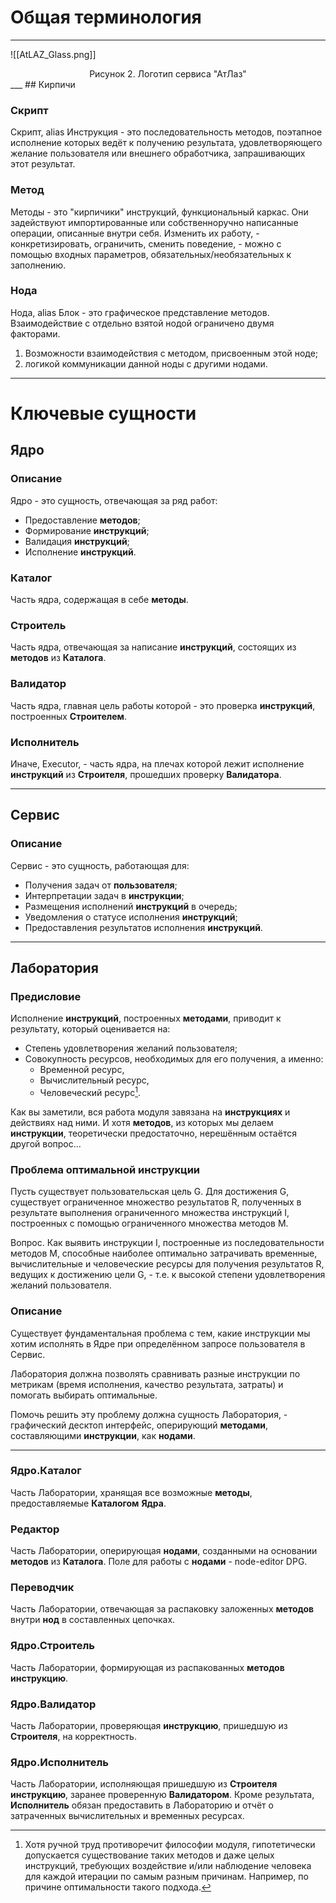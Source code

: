 # Общая терминология
___
![[AtLAZ_Glass.png]]
<center>Рисунок 2. Логотип сервиса "АтЛаз"</center>
___
## Кирпичи

### Скрипт

Скрипт, alias Инструкция - это последовательность методов, поэтапное исполнение которых ведёт к получению результата, удовлетворяющего желание пользователя или внешнего обработчика, запрашивающих этот результат.

### Метод

Методы - это "кирпичики" инструкций, функциональный каркас. Они задействуют импортированные или собственноручно написанные операции, описанные внутри себя. Изменить их работу, - конкретизировать, ограничить, сменить поведение, - можно с помощью входных параметров, обязательных/необязательных к заполнению.

### Нода

Нода, alias Блок - это графическое представление методов. Взаимодействие с отдельно взятой нодой ограничено двумя факторами.

1. Возможности взаимодействия с методом, присвоенным этой ноде;
2. логикой коммуникации данной ноды с другими нодами.
___
# Ключевые сущности

## Ядро

### Описание

Ядро - это сущность, отвечающая за ряд работ:

- Предоставление **методов**;
- Формирование **инструкций**;
- Валидация **инструкций**;
- Исполнение **инструкций**.

### Каталог

Часть ядра, содержащая в себе **методы**.

### Строитель

Часть ядра, отвечающая за написание **инструкций**, состоящих из **методов** из **Каталога**.

### Валидатор

Часть ядра, главная цель работы которой - это проверка **инструкций**, построенных **Строителем**.

### Исполнитель

Иначе, Executor, - часть ядра, на плечах которой лежит исполнение **инструкций** из **Строителя**, прошедших проверку **Валидатора**.

___
## Сервис

### Описание

Сервис - это сущность, работающая для:

- Получения задач от **пользователя**;
- Интерпретации задач в **инструкции**;
- Размещения исполнений **инструкций** в очередь;
- Уведомления о статусе исполнения **инструкций**;
- Предоставления результатов исполнения **инструкций**.
___
## Лаборатория

### Предисловие

Исполнение **инструкций**, построенных **методами**, приводит к результату, который оценивается на:

- Степень удовлетворения желаний пользователя;
- Совокупность ресурсов, необходимых для его получения, а именно:
    - Временной ресурс,
    - Вычислительный ресурс,
    - Человеческий ресурс[^1].

Как вы заметили, вся работа модуля завязана на **инструкциях** и действиях над ними. И хотя **методов**, из которых мы делаем **инструкции**, теоретически предостаточно, нерешённым остаётся другой вопрос...

### Проблема оптимальной инструкции

Пусть существует пользовательская цель G. Для достижения G, существует ограниченное множество результатов R, полученных в результате выполнения ограниченного множества инструкций I, построенных с помощью ограниченного множества методов M.

Вопрос. Как выявить инструкции I, построенные из последовательности методов M, способные наиболее оптимально затрачивать временные, вычислительные и человеческие ресурсы для получения результатов R, ведущих к достижению цели G, - т.е. к высокой степени удовлетворения желаний пользователя.

### Описание

Существует фундаментальная проблема с тем, какие инструкции мы хотим исполнять в Ядре при определённом запросе пользователя в Сервис.

Лаборатория должна позволять сравнивать разные инструкции по метрикам (время исполнения, качество результата, затраты) и помогать выбирать оптимальные.

Помочь решить эту проблему должна сущность Лаборатория, - графический десктоп интерфейс, оперирующий **методами**, составляющими **инструкции**, как **нодами**.
___
### Ядро.Каталог

Часть Лаборатории, хранящая все возможные **методы**, предоставляемые **Каталогом** **Ядра**.

### Редактор

Часть Лаборатории, оперирующая **нодами**, созданными на основании **методов** из **Каталога**. Поле для работы с **нодами** - node-editor DPG.

### Переводчик

Часть Лаборатории, отвечающая за распаковку заложенных **методов** внутри **нод** в составленных цепочках.

### Ядро.Строитель

Часть Лаборатории, формирующая из распакованных **методов инструкцию**.

### Ядро.Валидатор

Часть Лаборатории, проверяющая **инструкцию**, пришедшую из **Строителя**, на корректность.

### Ядро.Исполнитель

Часть Лаборатории, исполняющая пришедшую из **Строителя инструкцию**, заранее проверенную **Валидатором**. Кроме результата, **Исполнитель** обязан предоставить в Лабораторию и отчёт о затраченных вычислительных и временных ресурсах.

[^1]: Хотя ручной труд противоречит философии модуля, гипотетически допускается существование таких методов и даже целых инструкций, требующих воздействие и/или наблюдение человека для каждой итерации по самым разным причинам. Например, по причине оптимальности такого подхода.
